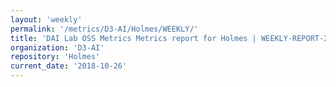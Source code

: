 ```yaml
---
layout: 'weekly'
permalink: '/metrics/D3-AI/Holmes/WEEKLY/'
title: 'DAI Lab OSS Metrics Metrics report for Holmes | WEEKLY-REPORT-2018-10-26'
organization: 'D3-AI'
repository: 'Holmes'
current_date: '2018-10-26'
---
```


